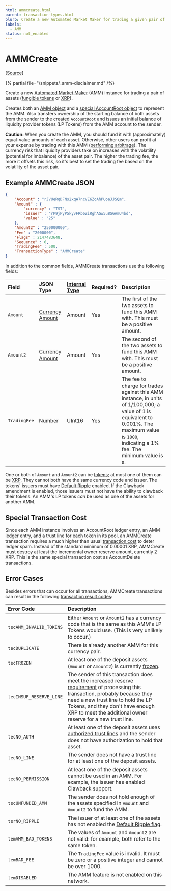 ```yaml
---
html: ammcreate.html
parent: transaction-types.html
blurb: Create a new Automated Market Maker for trading a given pair of assets.
labels:
  - AMM
status: not_enabled
---
```

# AMMCreate
[[Source]](https://github.com/XRPLF/rippled/blob/develop/src/ripple/app/tx/impl/AMMCreate.cpp "Source")

{% partial file="/snippets/_amm-disclaimer.md" /%}

Create a new [Automated Market Maker](../automated-market-makers.md) (AMM) instance for trading a pair of assets ([fungible tokens](https://xrpl.org/tokens.html) or [XRP](https://xrpl.org/xrp.html)).

Creates both an [AMM object](../ledger-object-types/amm.md) and a [special AccountRoot object](https://xrpl.org/accountroot.html#special-amm-accountroot-objects) to represent the AMM. Also transfers ownership of the starting balance of both assets from the sender to the created `AccountRoot` and issues an initial balance of liquidity provider tokens (LP Tokens) from the AMM account to the sender.

**Caution:** When you create the AMM, you should fund it with (approximately) equal-value amounts of each asset. Otherwise, other users can profit at your expense by trading with this AMM ([performing arbitrage](https://www.machow.ski/posts/an_introduction_to_automated_market_makers/#price-arbitrage)). The currency risk that liquidity providers take on increases with the volatility (potential for imbalance) of the asset pair. The higher the trading fee, the more it offsets this risk, so it's best to set the trading fee based on the volatility of the asset pair.


## Example AMMCreate JSON

```json
{
    "Account" : "rJVUeRqDFNs2xqA7ncVE6ZoAhPUoaJJSQm",
    "Amount" : {
        "currency" : "TST",
        "issuer" : "rP9jPyP5kyvFRb6ZiRghAGw5u8SGAmU4bd",
        "value" : "25"
    },
    "Amount2" : "250000000",
    "Fee" : "2000000",
    "Flags" : 2147483648,
    "Sequence" : 6,
    "TradingFee" : 500,
    "TransactionType" : "AMMCreate"
}
```

In addition to the common fields, AMMCreate transactions use the following fields:

| Field        | JSON Type           | [Internal Type][] | Required? | Description |
|:-------------|:--------------------|:------------------|:----------|:------------|
| `Amount`     | [Currency Amount][] | Amount            | Yes       | The first of the two assets to fund this AMM with. This must be a positive amount. |
| `Amount2`    | [Currency Amount][] | Amount            | Yes       | The second of the two assets to fund this AMM with. This must be a positive amount. |
| `TradingFee` | Number              | UInt16            | Yes       | The fee to charge for trades against this AMM instance, in units of 1/100,000; a value of 1 is equivalent to 0.001%. The maximum value is `1000`, indicating a 1% fee. The minimum value is `0`. |

One or both of `Amount` and `Amount2` can be [tokens](https://xrpl.org/tokens.html); at most one of them can be [XRP](https://xrpl.org/xrp.html). They cannot both have the same currency code and issuer. The tokens' issuers must have [Default Ripple](https://xrpl.org/rippling.html#the-default-ripple-flag) enabled. If the Clawback amendment is enabled, those issuers must not have the ability to clawback their tokens. An AMM's LP tokens _can_ be used as one of the assets for another AMM.

## Special Transaction Cost

Since each AMM instance involves an AccountRoot ledger entry, an AMM ledger entry, and a trust line for each token in its pool, an AMMCreate transaction requires a much higher than usual [transaction cost](https://xrpl.org/transaction-cost.html) to deter ledger spam. Instead of the standard minimum of 0.00001 XRP, AMMCreate must destroy at least the incremental owner reserve amount, currently 2 XRP. This is the same special transaction cost as AccountDelete transactions.

## Error Cases

Besides errors that can occur for all transactions, AMMCreate transactions can result in the following [transaction result codes](https://xrpl.org/transaction-results.html):

| Error Code          | Description                                  |
|:--------------------|:---------------------------------------------|
| `tecAMM_INVALID_TOKENS` | Either `Amount` or `Amount2` has a currency code that is the same as this AMM's LP Tokens would use. (This is very unlikely to occur.) |
| `tecDUPLICATE`      | There is already another AMM for this currency pair. |
| `tecFROZEN`         | At least one of the deposit assets (`Amount` or `Amount2`) is currently [frozen](https://xrpl.org/freezes.html). |
| `tecINSUF_RESERVE_LINE` | The sender of this transaction does meet the increased [reserve requirement](https://xrpl.org/reserves.html) of processing this transaction, probably because they need a new trust line to hold the LP Tokens, and they don't have enough XRP to meet the additional owner reserve for a new trust line. |
| `tecNO_AUTH`        | At least one of the deposit assets uses [authorized trust lines](https://xrpl.org/authorized-trust-lines.html) and the sender does not have authorization to hold that asset. |
| `tecNO_LINE`        | The sender does not have a trust line for at least one of the deposit assets. |
| `tecNO_PERMISSION`  | At least one of the deposit assets cannot be used in an AMM. For example, the issuer has enabled Clawback support. |
| `tecUNFUNDED_AMM`   | The sender does not hold enough of the assets specified in `Amount` and `Amount2` to fund the AMM. |
| `terNO_RIPPLE`      | The issuer of at least one of the assets has not enabled the [Default Ripple flag](https://xrpl.org/rippling.html#the-default-ripple-flag). |
| `temAMM_BAD_TOKENS` | The values of `Amount` and `Amount2` are not valid: for example, both refer to the same token. |
| `temBAD_FEE`        | The `TradingFee` value is invalid. It must be zero or a positive integer and cannot be over 1000. |
| `temDISABLED`       | The AMM feature is not enabled on this network. |

[Internal Type]: https://xrpl.org/serialization.html
[Currency Amount]: https://xrpl.org/basic-data-types.html#specifying-currency-amounts